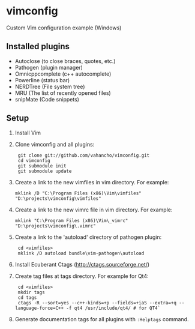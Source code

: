 vimconfig
=========================================
Custom Vim configuration example (Windows)

Installed plugins
-----------------

* Autoclose (to close braces, quotes, etc.)
* Pathogen (plugin manager)
* Omnicppcomplete (c++ autocomplete)
* Powerline (status bar)
* NERDTree (File system tree)
* MRU (The list of recently opened files)
* snipMate (Code snippets)

Setup
-----

1. Install Vim
2. Clone vimconfig and all plugins:

        git clone git://github.com/vahancho/vimconfig.git
        cd vimconfig
        git submodule init
        git submodule update

3. Create a link to the new vimfiles in vim directory. For example: 

    `mklink /D "C:\Program Files (x86)\Vim\vimfiles" "D:\projects\vimconfig\vimfiles"`

4. Create a link to the new vimrc file in vim directory. For example: 

    `mklink "C:\Program Files (x86)\Vim\_vimrc" "D:\projects\vimconfig\.vimrc"`
    
5. Create a link to the 'autoload' directory of pathogen plugin:
        
        cd <vimfiles>
        mklink /D autoload bundle\vim-pathogen\autoload

5. Install Ecuberant Ctags (http://ctags.sourceforge.net/)
6. Create tag files at tags directory. For example for Qt4:

        cd <vimfiles>    
        mkdir tags
        cd tags    
        ctags -R --sort=yes --c++-kinds=+p --fields=+iaS --extra=+q --language-force=C++ -f qt4 /usr/include/qt4/ # for QT4`

7. Generate documentation tags for all plugins with `:Helptags` command.
